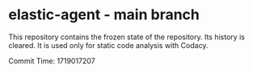 # elastic-agent - main branch

This repository contains the frozen state of the repository.
Its history is cleared. It is used only for static code
analysis with Codacy.

Commit Time: 1719017207